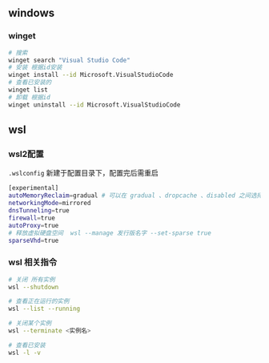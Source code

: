 ## windows

### winget
```bash
# 搜索
winget search "Visual Studio Code"
# 安装 根据id安装
winget install --id Microsoft.VisualStudioCode
# 查看已安装的
winget list
# 卸载 根据id
winget uninstall --id Microsoft.VisualStudioCode
```



## wsl
### wsl2配置
`.wslconfig` 新建于配置目录下，配置完后需重启
```bash
[experimental]
autoMemoryReclaim=gradual # 可以在 gradual 、dropcache 、disabled 之间选择
networkingMode=mirrored
dnsTunneling=true
firewall=true
autoProxy=true
# 释放虚拟硬盘空间  wsl --manage 发行版名字 --set-sparse true
sparseVhd=true

```
### wsl 相关指令
```bash
# 关闭 所有实例
wsl --shutdown

# 查看正在运行的实例
wsl --list --running

# 关闭某个实例
wsl --terminate <实例名>

# 查看已安装
wsl -l -v
```